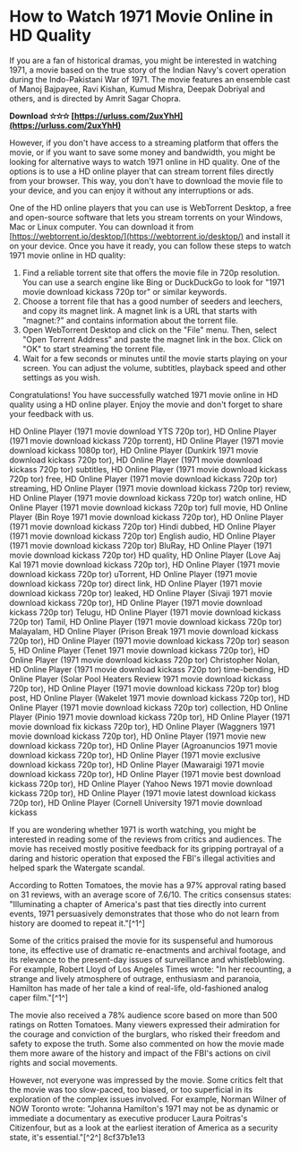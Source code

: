 # How to Watch 1971 Movie Online in HD Quality
 
If you are a fan of historical dramas, you might be interested in watching 1971, a movie based on the true story of the Indian Navy's covert operation during the Indo-Pakistani War of 1971. The movie features an ensemble cast of Manoj Bajpayee, Ravi Kishan, Kumud Mishra, Deepak Dobriyal and others, and is directed by Amrit Sagar Chopra.
 
**Download ✫✫✫ [https://urluss.com/2uxYhH](https://urluss.com/2uxYhH)**


 
However, if you don't have access to a streaming platform that offers the movie, or if you want to save some money and bandwidth, you might be looking for alternative ways to watch 1971 online in HD quality. One of the options is to use a HD online player that can stream torrent files directly from your browser. This way, you don't have to download the movie file to your device, and you can enjoy it without any interruptions or ads.
 
One of the HD online players that you can use is WebTorrent Desktop, a free and open-source software that lets you stream torrents on your Windows, Mac or Linux computer. You can download it from [https://webtorrent.io/desktop/](https://webtorrent.io/desktop/) and install it on your device. Once you have it ready, you can follow these steps to watch 1971 movie online in HD quality:
 
1. Find a reliable torrent site that offers the movie file in 720p resolution. You can use a search engine like Bing or DuckDuckGo to look for "1971 movie download kickass 720p tor" or similar keywords.
2. Choose a torrent file that has a good number of seeders and leechers, and copy its magnet link. A magnet link is a URL that starts with "magnet:?" and contains information about the torrent file.
3. Open WebTorrent Desktop and click on the "File" menu. Then, select "Open Torrent Address" and paste the magnet link in the box. Click on "OK" to start streaming the torrent file.
4. Wait for a few seconds or minutes until the movie starts playing on your screen. You can adjust the volume, subtitles, playback speed and other settings as you wish.

Congratulations! You have successfully watched 1971 movie online in HD quality using a HD online player. Enjoy the movie and don't forget to share your feedback with us.
 
HD Online Player (1971 movie download YTS 720p tor),  HD Online Player (1971 movie download kickass 720p torrent),  HD Online Player (1971 movie download kickass 1080p tor),  HD Online Player (Dunkirk 1971 movie download kickass 720p tor),  HD Online Player (1971 movie download kickass 720p tor) subtitles,  HD Online Player (1971 movie download kickass 720p tor) free,  HD Online Player (1971 movie download kickass 720p tor) streaming,  HD Online Player (1971 movie download kickass 720p tor) review,  HD Online Player (1971 movie download kickass 720p tor) watch online,  HD Online Player (1971 movie download kickass 720p tor) full movie,  HD Online Player (Bin Roye 1971 movie download kickass 720p tor),  HD Online Player (1971 movie download kickass 720p tor) Hindi dubbed,  HD Online Player (1971 movie download kickass 720p tor) English audio,  HD Online Player (1971 movie download kickass 720p tor) BluRay,  HD Online Player (1971 movie download kickass 720p tor) HD quality,  HD Online Player (Love Aaj Kal 1971 movie download kickass 720p tor),  HD Online Player (1971 movie download kickass 720p tor) uTorrent,  HD Online Player (1971 movie download kickass 720p tor) direct link,  HD Online Player (1971 movie download kickass 720p tor) leaked,  HD Online Player (Sivaji 1971 movie download kickass 720p tor),  HD Online Player (1971 movie download kickass 720p tor) Telugu,  HD Online Player (1971 movie download kickass 720p tor) Tamil,  HD Online Player (1971 movie download kickass 720p tor) Malayalam,  HD Online Player (Prison Break 1971 movie download kickass 720p tor),  HD Online Player (1971 movie download kickass 720p tor) season 5,  HD Online Player (Tenet 1971 movie download kickass 720p tor),  HD Online Player (1971 movie download kickass 720p tor) Christopher Nolan,  HD Online Player (1971 movie download kickass 720p tor) time-bending,  HD Online Player (Solar Pool Heaters Review 1971 movie download kickass 720p tor),  HD Online Player (1971 movie download kickass 720p tor) blog post,  HD Online Player (Wakelet 1971 movie download kickass 720p tor),  HD Online Player (1971 movie download kickass 720p tor) collection,  HD Online Player (Pinio 1971 movie download kickass 720p tor),  HD Online Player (1971 movie download fix kickass 720p tor),  HD Online Player (Waggners 1971 movie download kickass 720p tor),  HD Online Player (1971 movie new download kickass 720p tor),  HD Online Player (Agroanuncios 1971 movie download kickass 720p tor),  HD Online Player (1971 movie exclusive download kickass 720p tor),  HD Online Player (Mawaraigi 1971 movie download kickass 720p tor),  HD Online Player (1971 movie best download kickass 720p tor),  HD Online Player (Yahoo News 1971 movie download kickass 720p tor),  HD Online Player (1971 movie latest download kickass 720p tor),  HD Online Player (Cornell University 1971 movie download kickass
  
If you are wondering whether 1971 is worth watching, you might be interested in reading some of the reviews from critics and audiences. The movie has received mostly positive feedback for its gripping portrayal of a daring and historic operation that exposed the FBI's illegal activities and helped spark the Watergate scandal.
 
According to Rotten Tomatoes, the movie has a 97% approval rating based on 31 reviews, with an average score of 7.6/10. The critics consensus states: "Illuminating a chapter of America's past that ties directly into current events, 1971 persuasively demonstrates that those who do not learn from history are doomed to repeat it."[^1^]
 
Some of the critics praised the movie for its suspenseful and humorous tone, its effective use of dramatic re-enactments and archival footage, and its relevance to the present-day issues of surveillance and whistleblowing. For example, Robert Lloyd of Los Angeles Times wrote: "In her recounting, a strange and lively atmosphere of outrage, enthusiasm and paranoia, Hamilton has made of her tale a kind of real-life, old-fashioned analog caper film."[^1^]
 
The movie also received a 78% audience score based on more than 500 ratings on Rotten Tomatoes. Many viewers expressed their admiration for the courage and conviction of the burglars, who risked their freedom and safety to expose the truth. Some also commented on how the movie made them more aware of the history and impact of the FBI's actions on civil rights and social movements.
 
However, not everyone was impressed by the movie. Some critics felt that the movie was too slow-paced, too biased, or too superficial in its exploration of the complex issues involved. For example, Norman Wilner of NOW Toronto wrote: "Johanna Hamilton's 1971 may not be as dynamic or immediate a documentary as executive producer Laura Poitras's Citizenfour, but as a look at the earliest iteration of America as a security state, it's essential."[^2^]
 8cf37b1e13
 
